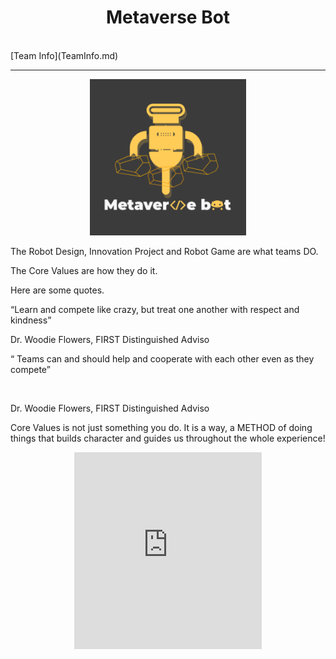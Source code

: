 <center><h1>Metaverse Bot</h1></center><br/>
[Team Info](TeamInfo.md)
<hr/>
<center><img src="MetaverseBot_logo_byCharlie.PNG" width="250" height="250"></center>
<p>The Robot Design, Innovation Project and Robot Game are 
what teams DO.</p>
<p>The Core Values are how they do it.</p>
<p>Here are some quotes.</p>
<p>“Learn and compete like 
crazy, but treat one another 
with respect and kindness”</p>
<p>Dr. Woodie Flowers, FIRST Distinguished Adviso</p>
<p>“ Teams can and should 
help and cooperate with 
each other even as they 
compete”</p><br/>
<p>Dr. Woodie Flowers, FIRST Distinguished Adviso</p>
<p>Core Values is not just 
something you do. 
It is a way, a METHOD
of doing things that 
builds character and 
guides us throughout 
the whole experience!</p>
<center><iframe width="300" height="315" src="https://www.youtube.com/embed/g2SN1gRJGlE" title="YouTube video player" frameborder="0" allow="accelerometer; autoplay; clipboard-write; encrypted-media; gyroscope; picture-in-picture" allowfullscreen></iframe></center>
